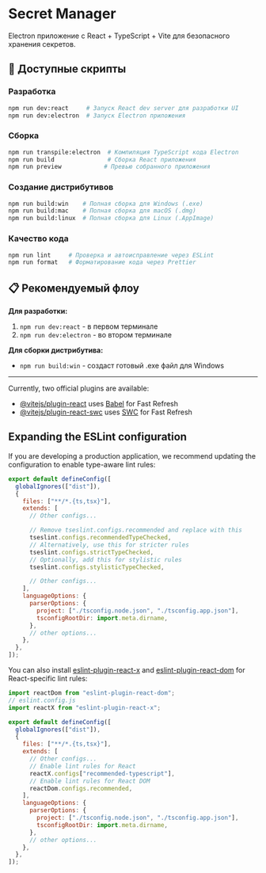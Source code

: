 # Secret Manager

Electron приложение с React + TypeScript + Vite для безопасного хранения секретов.

## 🚀 Доступные скрипты

### Разработка

```bash
npm run dev:react     # Запуск React dev server для разработки UI
npm run dev:electron  # Запуск Electron приложения
```

### Сборка

```bash
npm run transpile:electron  # Компиляция TypeScript кода Electron
npm run build               # Сборка React приложения
npm run preview            # Превью собранного приложения
```

### Создание дистрибутивов

```bash
npm run build:win    # Полная сборка для Windows (.exe)
npm run build:mac    # Полная сборка для macOS (.dmg)
npm run build:linux  # Полная сборка для Linux (.AppImage)
```

### Качество кода

```bash
npm run lint     # Проверка и автоисправление через ESLint
npm run format   # Форматирование кода через Prettier
```

## 📋 Рекомендуемый флоу

**Для разработки:**

1. `npm run dev:react` - в первом терминале
2. `npm run dev:electron` - во втором терминале

**Для сборки дистрибутива:**

- `npm run build:win` - создаст готовый .exe файл для Windows

---

Currently, two official plugins are available:

- [@vitejs/plugin-react](https://github.com/vitejs/vite-plugin-react/blob/main/packages/plugin-react) uses [Babel](https://babeljs.io/) for Fast Refresh
- [@vitejs/plugin-react-swc](https://github.com/vitejs/vite-plugin-react/blob/main/packages/plugin-react-swc) uses [SWC](https://swc.rs/) for Fast Refresh

## Expanding the ESLint configuration

If you are developing a production application, we recommend updating the configuration to enable type-aware lint rules:

```js
export default defineConfig([
  globalIgnores(["dist"]),
  {
    files: ["**/*.{ts,tsx}"],
    extends: [
      // Other configs...

      // Remove tseslint.configs.recommended and replace with this
      tseslint.configs.recommendedTypeChecked,
      // Alternatively, use this for stricter rules
      tseslint.configs.strictTypeChecked,
      // Optionally, add this for stylistic rules
      tseslint.configs.stylisticTypeChecked,

      // Other configs...
    ],
    languageOptions: {
      parserOptions: {
        project: ["./tsconfig.node.json", "./tsconfig.app.json"],
        tsconfigRootDir: import.meta.dirname,
      },
      // other options...
    },
  },
]);
```

You can also install [eslint-plugin-react-x](https://github.com/Rel1cx/eslint-react/tree/main/packages/plugins/eslint-plugin-react-x) and [eslint-plugin-react-dom](https://github.com/Rel1cx/eslint-react/tree/main/packages/plugins/eslint-plugin-react-dom) for React-specific lint rules:

```js
import reactDom from "eslint-plugin-react-dom";
// eslint.config.js
import reactX from "eslint-plugin-react-x";

export default defineConfig([
  globalIgnores(["dist"]),
  {
    files: ["**/*.{ts,tsx}"],
    extends: [
      // Other configs...
      // Enable lint rules for React
      reactX.configs["recommended-typescript"],
      // Enable lint rules for React DOM
      reactDom.configs.recommended,
    ],
    languageOptions: {
      parserOptions: {
        project: ["./tsconfig.node.json", "./tsconfig.app.json"],
        tsconfigRootDir: import.meta.dirname,
      },
      // other options...
    },
  },
]);
```
